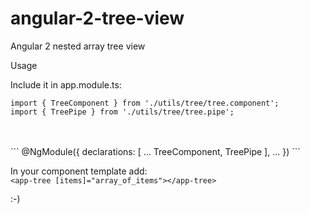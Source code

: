 # angular-2-tree-view
Angular 2 nested array tree view


Usage

Include it in app.module.ts:
```
import { TreeComponent } from './utils/tree/tree.component';
import { TreePipe } from './utils/tree/tree.pipe';
```
<br />
<br />
```
@NgModule({
  declarations: [
    ...
    TreeComponent,
    TreePipe
  ],
  ...
})
```

In your component template add:<br/>
```<app-tree [items]="array_of_items"></app-tree>```

:-)
